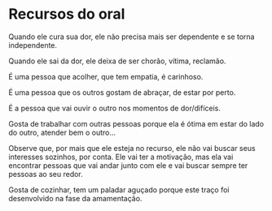 # Recursos do oral

Quando ele cura sua dor, ele não precisa mais ser dependente e se torna independente.

Quando ele sai da dor, ele deixa de ser chorão, vítima, reclamão.

É uma pessoa que acolher, que tem empatia, é carinhoso.

É uma pessoa que os outros gostam de abraçar, de estar por perto.

É a pessoa que vai ouvir o outro nos momentos de dor/difíceis.

Gosta de trabalhar com outras pessoas porque ela é ótima em estar do lado do outro, atender bem o outro... 

Observe que, por mais que ele esteja no recurso, ele não vai buscar seus interesses sozinhos, por conta. Ele vai ter a motivação, mas ela vai encontrar pessoas que vai andar junto com ele e vai buscar sempre ter pessoas ao seu redor.

Gosta de cozinhar, tem um paladar aguçado porque este traço foi desenvolvido na fase da amamentação.

